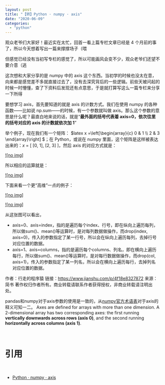 ```yaml
---
layout: post
title: "【转】Python · numpy · axis"
date: "2020-06-09"
categories: 
  - "python"
---
```


观众老爷们大家好！最近实在太忙，回首一看上篇专栏文章已经是 4 个月前的事了，所以今天想着写出一篇来撑撑场子（喂

但感觉已经没有当初写专栏的感觉了，所以可能画风会变不少，观众老爷们还望不要介意（逃

这次想和大家分享的是 numpy 中的 axis 这个东西。当初学的时候也没太在意，向来都是感觉差不多就直接过去了，没有去深究背后的一些逻辑。前些天被问起的时候一时懵懂，查了下资料后发现还有点意思，于是就打算写这么一篇专栏来分享一下所得

要想学习 axis，首先要知道的就是 axis 的计数方式。我们在使用 numpy 的各种函数——比如说 np.sum——的时候，有一个参数就叫做 axis。那么这个参数的意思是什么呢？最直白地来说的话，就是“**最外面的括号代表着 axis=0，依次往里的括号对应的 axis 的计数就依次加 1**”

举个例子，现在我们有一个矩阵： $latex x =\\left\[\\begin{array}{c} 0 & 1 \\\\ 2 & 3 \\end{array}\\right\] $；在 Python，或说在 numpy 里面，这个矩阵是这样被表达出来的：_x_ = \[ \[0, 1\], \[2, 3\] \]，然后 axis 的对应方式就是：

[![no img]](http://127.0.0.1/?attachment_id=3738)

所以相应的运算就是：

[![no img]](http://127.0.0.1/?attachment_id=3739)

下面来看一个更“高维”一点的例子：

[![no img]](http://127.0.0.1/?attachment_id=3740)

[![no img]](http://127.0.0.1/?attachment_id=3741)

从这张图可以看出，

- axis=0、axis=index，指的是遍历每个index、行号，即在纵向上遍历每列，所以做sum()、mean()等运算时，是对每列数据做操作，而drop(index, axis=0)，传入的参数指定了某一行号，所以会在纵向上遍历每列，去掉行号对应位置的数据。
- axis=1、axis=columns，指的是遍历每个columns、列名，即在横向上遍历每行，所以做sum()、mean()等运算时，是对每行数据做操作，而drop(col, axis=1)，传入的参数指定了某一列名，所以会在横向上遍历每行，去掉列名对应位置的数据。

作者：行走的程序猿 链接：https://www.jianshu.com/p/4f18e8327872 来源：简书 著作权归作者所有。商业转载请联系作者获得授权，非商业转载请注明出处。

pandas和numpy对于axis参数的使用是一致的，从[numpy官方术语表](https://link.jianshu.com?t=https%3A%2F%2Fdocs.scipy.org%2Fdoc%2Fnumpy%2Fglossary.html)对于axis的释义可知一二。 Axes are defined for arrays with more than one dimension. A 2-dimensional array has two corresponding axes: the first running **vertically downwards across rows (axis 0)**, and the second running **horizontally across columns (axis 1)**.

 

# 引用

 

- [Python · numpy · axis](https://zhuanlan.zhihu.com/p/30960190)
